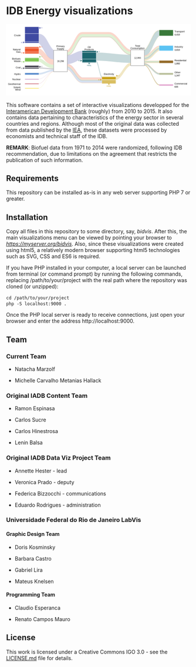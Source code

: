 # IDB Energy visualizations

![Energy Flow Image](InfoGraphics/img/docimg.png) 

This software contains a set of interactive visualizations developped for the [Interamerican Development Bank](iadb.org) (roughly) from 2010 to 2015. It also contains data pertaining to characteristics of the energy sector in several countries and regions. Although most of the original data was collected from data published by the [IEA](https://www.iea.org/), these datasets were processed by economists and technical staff of the IDB.

**REMARK**: Biofuel data from 1971 to 2014 were randomized, following IDB recommendation, due to limitations on the agreement that restricts the publication of such information.

## Requirements

This repository can be installed as-is in any web server supporting PHP 7 or greater. 

## Installation

Copy all files in this repository to some directory, say, *bidvis*. After this, the main visualizations menu can be viewed by pointing your browser to *https://myserver.org/bidvis*. Also, since these visualizations were created using html5, a relatively modern browser supporting html5 technologies such as SVG, CSS and ES6 is required.

If you have PHP installed in your computer, a local server can be launched from terminal (or command prompt) by running the following commands, replacing /path/to/your/project with the real path where the repository was cloned (or unzipped):

```
cd /path/to/your/project
php -S localhost:9000 .
```

Once the PHP local server is ready to receive connections, just open your browser and enter the address http://localhost:9000.

## Team 

### Current Team

- Natacha Marzolf

- Michelle Carvalho Metanias Hallack

### Original IADB Content Team

- Ramon Espinasa

- Carlos Sucre

- Carlos Hinestrosa

- Lenin Balsa

### Original IADB Data Viz Project Team

 - Annette Hester - lead

- Veronica Prado - deputy

- Federica Bizzocchi - communications

- Eduardo Rodrigues - administration

### Universidade Federal do Rio de Janeiro LabVis

#### Graphic Design Team

- Doris Kosminsky

- Barbara Castro

- Gabriel Lira

- Mateus Knelsen 

#### Programming Team

- Claudio Esperanca

- Renato Campos Mauro

## License

This work is licensed under a Creative Commons IGO 3.0 - see the [LICENSE.md](LICENSE.md) file for details.